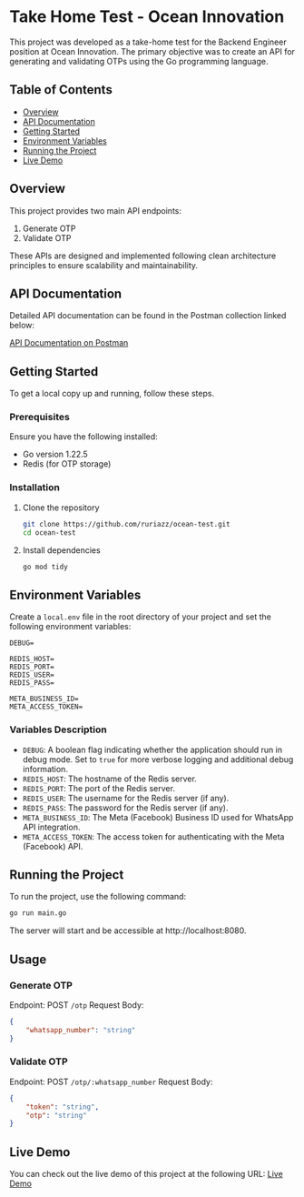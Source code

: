 # Take Home Test - Ocean Innovation

This project was developed as a take-home test for the Backend Engineer position at Ocean Innovation. The primary objective was to create an API for generating and validating OTPs using the Go programming language.

## Table of Contents

- [Overview](#overview)
- [API Documentation](#api-documentation)
- [Getting Started](#getting-started)
- [Environment Variables](#environment-variables)
- [Running the Project](#running-the-project)
- [Live Demo](#live-demo)

## Overview

This project provides two main API endpoints:
1. Generate OTP
2. Validate OTP

These APIs are designed and implemented following clean architecture principles to ensure scalability and maintainability.

## API Documentation

Detailed API documentation can be found in the Postman collection linked below:

[API Documentation on Postman](https://documenter.getpostman.com/view/12324981/2sA3kaAy9k)

## Getting Started

To get a local copy up and running, follow these steps.

### Prerequisites

Ensure you have the following installed:
- Go version 1.22.5
- Redis (for OTP storage)

### Installation

1. Clone the repository
    ```sh
    git clone https://github.com/ruriazz/ocean-test.git
    cd ocean-test
    ```

2. Install dependencies
    ```sh
    go mod tidy
    ```

## Environment Variables

Create a `local.env` file in the root directory of your project and set the following environment variables:

```env
DEBUG=

REDIS_HOST=
REDIS_PORT=
REDIS_USER=
REDIS_PASS=

META_BUSINESS_ID=
META_ACCESS_TOKEN=
```


### Variables Description

- `DEBUG`: A boolean flag indicating whether the application should run in debug mode. Set to `true` for more verbose logging and additional debug information.
- `REDIS_HOST`: The hostname of the Redis server.
- `REDIS_PORT`: The port of the Redis server.
- `REDIS_USER`: The username for the Redis server (if any).
- `REDIS_PASS`: The password for the Redis server (if any).
- `META_BUSINESS_ID`: The Meta (Facebook) Business ID used for WhatsApp API integration.
- `META_ACCESS_TOKEN`: The access token for authenticating with the Meta (Facebook) API.

## Running the Project

To run the project, use the following command:

```sh
go run main.go
```
The server will start and be accessible at http://localhost:8080.



## Usage
### Generate OTP

Endpoint: POST `/otp`
Request Body:
```json
{
    "whatsapp_number": "string"
}
```

### Validate OTP
Endpoint: POST `/otp/:whatsapp_number`
Request Body:

```json
{
    "token": "string",
    "otp": "string"
}
```

## Live Demo
You can check out the live demo of this project at the following URL:
[Live Demo](https://ocean-test.ruriazz.com)